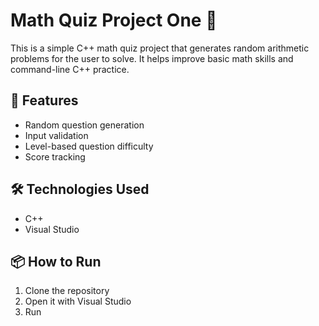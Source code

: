 # Math Quiz Project One 🎯

This is a simple C++ math quiz project that generates random arithmetic problems for the user to solve. It helps improve basic math skills and command-line C++ practice.

## 🚀 Features
- Random question generation
- Input validation
- Level-based question difficulty
- Score tracking

## 🛠️ Technologies Used
- C++
- Visual Studio

## 📦 How to Run
1. Clone the repository
2. Open it with Visual Studio
3. Run

